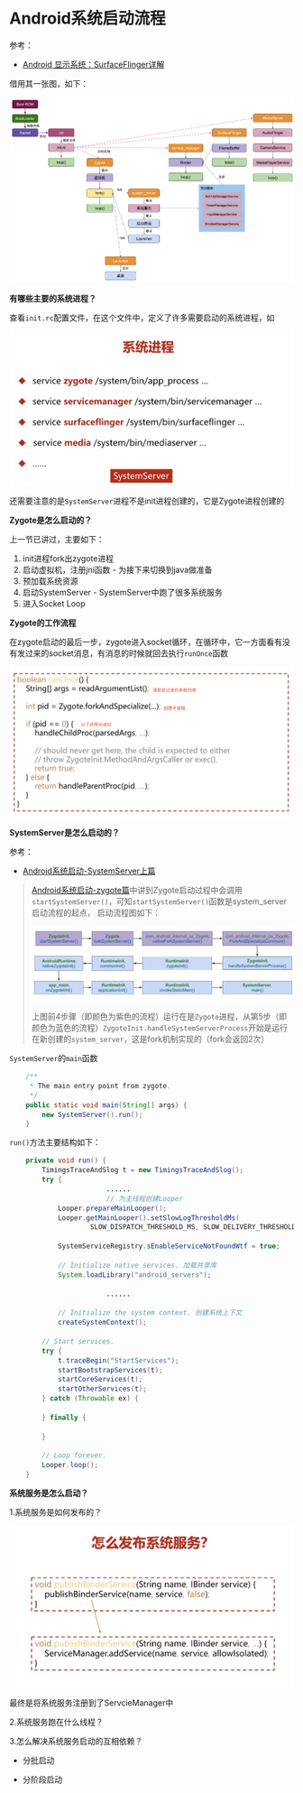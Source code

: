 # Android系统启动流程

参考：

+ [Android 显示系统：SurfaceFlinger详解](https://www.cnblogs.com/blogs-of-lxl/p/11272756.html)

借用其一张图，如下：

![029](https://github.com/winfredzen/Android-Basic/blob/master/Framework/images/029.png)



**有哪些主要的系统进程？**

查看`init.rc`配置文件，在这个文件中，定义了许多需要启动的系统进程，如

![028](https://github.com/winfredzen/Android-Basic/blob/master/Framework/images/028.png)

还需要注意的是`SystemServer`进程不是init进程创建的，它是Zygote进程创建的



**Zygote是怎么启动的？**

上一节已讲过，主要如下：

1. init进程fork出zygote进程
2. 启动虚拟机，注册jni函数 - 为接下来切换到java做准备
3. 预加载系统资源
4. 启动SystemServer - SystemServer中跑了很多系统服务
5. 进入Socket Loop



**Zygote的工作流程**

在zygote启动的最后一步，zygote进入socket循环，在循环中，它一方面看有没有发过来的socket消息，有消息的时候就回去执行`runOnce`函数

![030](https://github.com/winfredzen/Android-Basic/blob/master/Framework/images/030.png)



**SystemServer是怎么启动的？**

参考：

+ [Android系统启动-SystemServer上篇](http://gityuan.com/2016/02/14/android-system-server/)

>  [Android系统启动-zygote篇](http://gityuan.com/2016/02/13/android-zygote/)中讲到Zygote启动过程中会调用`startSystemServer()`，可知`startSystemServer()`函数是system_server启动流程的起点， 启动流程图如下：
>
> ![031](https://github.com/winfredzen/Android-Basic/blob/master/Framework/images/031.png)
>
> 上图前4步骤（即颜色为紫色的流程）运行在是`Zygote`进程，从第5步（即颜色为蓝色的流程）`ZygoteInit.handleSystemServerProcess`开始是运行在新创建的`system_server`，这是fork机制实现的（fork会返回2次）

`SystemServer`的`main`函数

```java
    /**
     * The main entry point from zygote.
     */
    public static void main(String[] args) {
        new SystemServer().run();
    }
```

`run()`方法主要结构如下：

```java
    private void run() {
        TimingsTraceAndSlog t = new TimingsTraceAndSlog();
        try {
						......
						// 为主线程创建Looper
            Looper.prepareMainLooper();
            Looper.getMainLooper().setSlowLogThresholdMs(
                    SLOW_DISPATCH_THRESHOLD_MS, SLOW_DELIVERY_THRESHOLD_MS);

            SystemServiceRegistry.sEnableServiceNotFoundWtf = true;

            // Initialize native services. 加载共享库
            System.loadLibrary("android_servers");

						......

            // Initialize the system context. 创建系统上下文
            createSystemContext();

        // Start services.
        try {
            t.traceBegin("StartServices");
            startBootstrapServices(t);
            startCoreServices(t);
            startOtherServices(t);
        } catch (Throwable ex) {
            
        } finally {
           
        }

        // Loop forever.
        Looper.loop();
    }
```



**系统服务是怎么启动？**

1.系统服务是如何发布的？

![032](https://github.com/winfredzen/Android-Basic/blob/master/Framework/images/032.png)

最终是将系统服务注册到了ServcieManager中

2.系统服务跑在什么线程？

3.怎么解决系统服务启动的互相依赖？

+ 分批启动

+ 分阶段启动






















